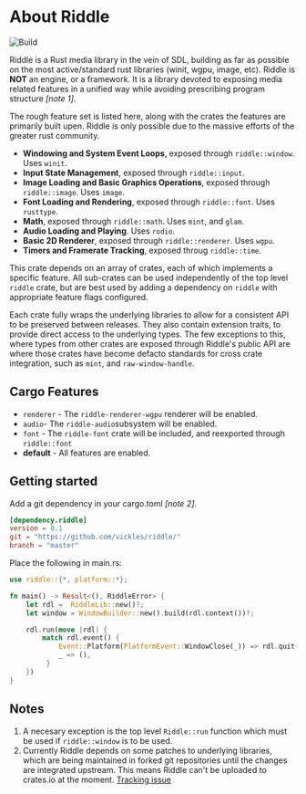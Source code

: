 # About Riddle

![Build](https://github.com/vickles/riddle/workflows/Build/badge.svg)

Riddle is a Rust media library in the vein of SDL, building as far as possible
on the most active/standard rust libraries (winit, wgpu, image, etc). Riddle
is **NOT** an engine, or a framework. It is a library devoted to exposing media
related features in a unified way while avoiding prescribing program structure
_[note 1]_.

The rough feature set is listed here, along with the crates the features are
primarily built upen. Riddle is only possible due to the massive efforts of the
greater rust community.

* **Windowing and System Event Loops**, exposed through `riddle::window`. Uses
  `winit`.
* **Input State Management**, exposed through `riddle::input`.
* **Image Loading and Basic Graphics Operations**, exposed through
  `riddle::image`. Uses `image`.
* **Font Loading and Rendering**, exposed through `riddle::font`. Uses
  `rusttype`.
* **Math**, exposed through `riddle::math`. Uses `mint`, and `glam`.
* **Audio Loading and Playing**. Uses `rodio`.
* **Basic 2D Renderer**, exposed through `riddle::renderer`. Uses `wgpu`.
* **Timers and Framerate Tracking**, exposed throug `riddle::time`.

This crate depends on an array of crates, each of which implements a specific
feature. All sub-crates can be used independently of the top level `riddle`
crate, but are best used by adding a dependency on `riddle` with appropriate
feature flags configured.

Each crate fully wraps the underlying libraries to allow for a consistent API
to be preserved between releases. They also contain extension traits, to
provide direct access to the underlying types. The few exceptions to this,
where types from other crates are exposed through Riddle's public API are
where those crates have become defacto standards for cross crate integration,
such as `mint`, and `raw-window-handle`.

## Cargo Features

* `renderer` - The `riddle-renderer-wgpu` renderer will be enabled.
* `audio`- The `riddle-audio`subsystem will be enabled.
* `font` - The `riddle-font` crate will be included, and reexported through `riddle::font`
* **default** - All features are enabled.

## Getting started

Add a git dependency in your cargo.toml _[note 2]_.

```toml
[dependency.riddle]
version = 0.1
git = "https://github.com/vickles/riddle/"
branch = "master"
```

Place the following in main.rs:

```rust
use riddle::{*, platform::*};

fn main() -> Result<(), RiddleError> {
    let rdl =  RiddleLib::new()?;
    let window = WindowBuilder::new().build(rdl.context())?;

    rdl.run(move |rdl| {
        match rdl.event() {
            Event::Platform(PlatformEvent::WindowClose(_)) => rdl.quit(),
            _ => (),
         }
    })
}
```

## Notes

1. A necesary exception is the top level `Riddle::run` function which must be
   used if `riddle::window` is to be used.
2. Currently Riddle depends on some patches to underlying libraries, which are
   being maintained in forked git repositories until the changes are
   integrated upstream. This means Riddle can't be uploaded to crates.io at
   the moment. [Tracking issue](https://github.com/vickles/riddle/issues/23)
